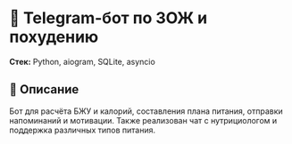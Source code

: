 # 🍏 Telegram-бот по ЗОЖ и похудению

**Стек:** Python, aiogram, SQLite, asyncio

## 📌 Описание

Бот для расчёта БЖУ и калорий, составления плана питания, отправки напоминаний и мотивации. Также реализован чат с нутрициологом и поддержка различных типов питания.
